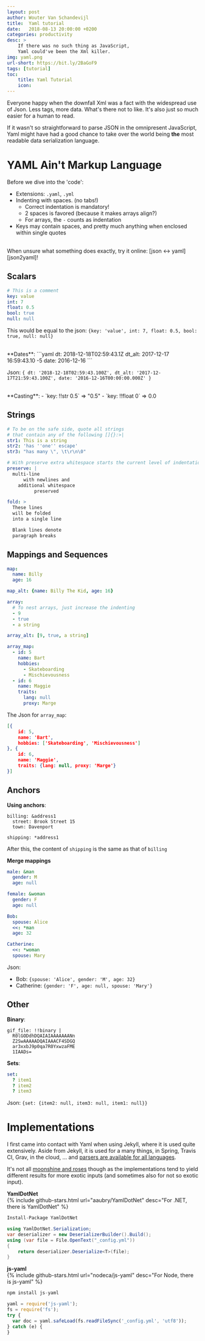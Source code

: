 ```yaml
---
layout: post
author: Wouter Van Schandevijl
title:  Yaml tutorial
date:   2018-08-13 20:00:00 +0200
categories: productivity
desc: >
    If there was no such thing as JavaScript,
    Yaml could've been the Xml killer.
img: yaml.png
url-short: https://bit.ly/2BaGoF9
tags: [tutorial]
toc:
    title: Yaml Tutorial
    icon:
---
```


Everyone happy when the downfall Xml was a fact
with the widespread use of Json. Less tags, more data.
What's there not to like. It's also just so much easier for a human to read.

If it wasn't so straightforward to parse JSON in the omnipresent JavaScript,
Yaml might have had a good chance to take over the world being **the** most readable
data serialization language.

<!--more-->

# YAML Ain't Markup Language

Before we dive into the 'code':

- Extensions: `.yaml`, `.yml`
- Indenting with spaces. (no tabs!)
    - Correct indentation is mandatory!
    - 2 spaces is favored (because it makes arrays align?)
    - For arrays, the `-` counts as indentation
- Keys may contain spaces, and pretty much anything when enclosed within single quotes

<br>
When unsure what something does exactly, try it online: [json <-> yaml][json2yaml]!

## Scalars

```yml
# This is a comment
key: value
int: 7
float: 0.5
bool: true
null: null
```

This would be equal to the json: `{key: 'value', int: 7, float: 0.5, bool: true, null: null}`

<br>
**Dates**:  
```yaml
dt: 2018-12-18T02:59:43.1Z
dt_alt: 2017-12-17 16:59:43.10 -5
date: 2016-12-16
```

Json: `{
    dt: '2018-12-18T02:59:43.100Z',
    dt_alt: '2017-12-17T21:59:43.100Z',
    date: '2016-12-16T00:00:00.000Z'
}`


<br>
**Casting**:  
- `key: !!str 0.5` => "0.5"
- `key: !!float 0` => 0.0


## Strings

```yml
# To be on the safe side, quote all strings
# that contain any of the following []{}:>|
str1: This is a string
str2: 'has ''one'' escape'
str3: "has many \", \t\r\n\0"

# With preserve extra whitespace starts the current level of indentation.
preserve: |
  multi-line
      with newlines and
    additional whitespace
          preserved

fold: >
  These lines
  will be folded
  into a single line

  Blank lines denote
  paragraph breaks
```



## Mappings and Sequences

```yaml
map:
  name: Billy
  age: 16

map_alt: {name: Billy The Kid, age: 16}

array:
  # To nest arrays, just increase the indenting
  - 9
  - true
  - a string

array_alt: [9, true, a string]

array_map:
  - id: 5
    name: Bart
    hobbies:
      - Skateboarding
      - Mischievousness
  - id: 6
    name: Maggie
    traits:
      lang: null
      proxy: Marge
```

The Json for `array_map`:  
```json
[{
    id: 5,
    name: 'Bart',
    hobbies: ['Skateboarding', 'Mischievousness']
}, {
    id: 6,
    name: 'Maggie',
    traits: {lang: null, proxy: 'Marge'}
}]
```


## Anchors 

**Using anchors**:  
```
billing: &address1
  street: Brook Street 15
  town: Davenport

shipping: *address1
```

After this, the content of `shipping` is the same as that of `billing`


**Merge mappings**  
```yml
male: &man
  gender: M
  age: null

female: &woman
  gender: F
  age: null

Bob:
  spouse: Alice
  <<: *man
  age: 32

Catherine:
  <<: *woman
  spouse: Mary
```

Json:  
- Bob: `{spouse: 'Alice', gender: 'M', age: 32}`  
- Catherine: `{gender: 'F', age: null, spouse: 'Mary'}`  


## Other

**Binary**:  
```
gif_file: !!binary |
  R0lGODdhDQAIAIAAAAAAANn
  Z2SwAAAAADQAIAAACF4SDGQ
  ar3xxbJ9p0qa7R0YxwzaFME
  1IAADs=
```

**Sets**:  
```yml
set:
  ? item1
  ? item2
  ? item3
```

Json: `{set: {item2: null, item3: null, item1: null}}`



# Implementations

I first came into contact with Yaml when using Jekyll, where it is used quite extensively.
Aside from Jekyll, it is used for a many things, in Spring, Travis CI, Grav, in the cloud, ...
and [parsers are available for all languages][yaml-org].

It's not all [moonshine and roses][yaml-sucks] though as the implementations
tend to yield different results for more exotic inputs (and sometimes also for not so exotic input).



**YamlDotNet**  
{% include github-stars.html url="aaubry/YamlDotNet" desc="For .NET, there is YamlDotNet" %}

```c#
Install-Package YamlDotNet

using YamlDotNet.Serialization;
var deserializer = new DeserializerBuilder().Build();
using (var file = File.OpenText("_config.yml"))
{
    return deserializer.Deserialize<T>(file);
}
```

**js-yaml**  
{% include github-stars.html url="nodeca/js-yaml" desc="For Node, there is js-yaml" %}

```js
npm install js-yaml

yaml = require('js-yaml');
fs = require('fs');
try {
  var doc = yaml.safeLoad(fs.readFileSync('_config.yml', 'utf8'));
} catch (e) {
}
```

[yaml-org]: http://yaml.org
[yaml-sucks]: https://github.com/cblp/yaml-sucks
[json2yaml]: https://www.json2yaml.com/
